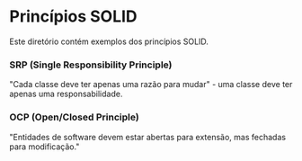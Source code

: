 # Princípios SOLID

Este diretório contém exemplos dos princípios SOLID.

### SRP (Single Responsibility Principle)
"Cada classe deve ter apenas uma razão para mudar" - uma classe deve ter apenas uma responsabilidade.

### OCP (Open/Closed Principle)
"Entidades de software devem estar abertas para extensão, mas fechadas para modificação."